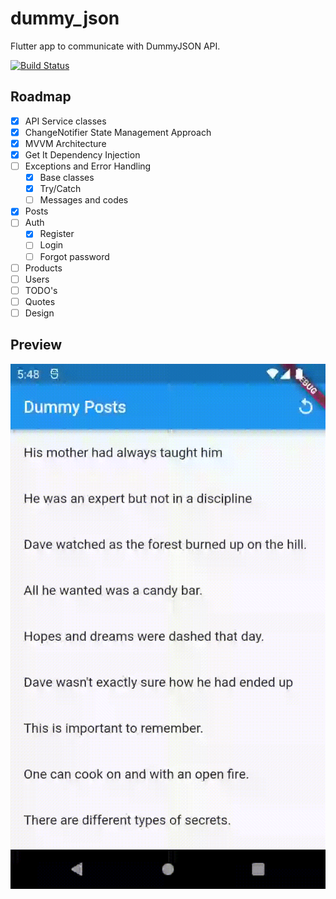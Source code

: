 # dummy_json

Flutter app to communicate with DummyJSON API.

<a href="https://github.com/devkaio/dummy_json/actions"><img src="https://github.com/devkaio/dummy_json/workflows/tests/badge.svg" alt="Build Status"></a>
## Roadmap
- [x] API Service classes
- [x] ChangeNotifier State Management Approach
- [x] MVVM Architecture
- [x] Get It Dependency Injection
- [ ] Exceptions and Error Handling
    - [x] Base classes
    - [x] Try/Catch
    - [ ] Messages and codes
- [x] Posts
- [ ] Auth
    - [x] Register
    - [ ] Login
    - [ ] Forgot password
- [ ] Products
- [ ] Users
- [ ] TODO's
- [ ] Quotes
- [ ] Design

## Preview
![image](screeshots/demo.gif)